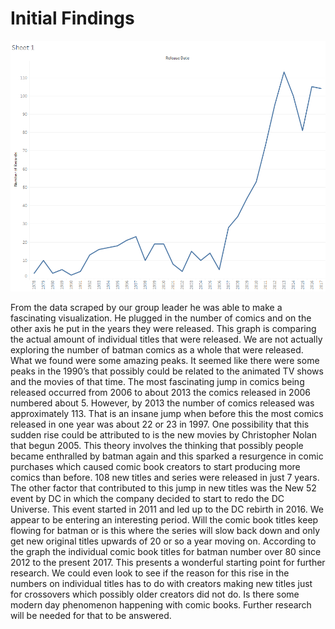 # Initial Findings
![Initial Findings](imgs/included/batman_release_date.png)

From the data scraped by our group leader he was able to make a fascinating visualization. He plugged in the number of comics and on the other axis he put in the years they were released. This graph is comparing the actual amount of individual titles that were released. We are not actually exploring the number of batman comics as a whole that were released.  What we found were some amazing peaks. It seemed like there were some peaks in the 1990’s that possibly could be related to the animated TV shows and the movies of that time. The most fascinating jump in comics being released occurred from 2006 to about 2013 the comics released in 2006 numbered about 5. However, by 2013 the number of comics released was approximately 113. That is an insane jump when before this the most comics released in one year was about 22 or 23 in 1997. One possibility that this sudden rise could be attributed to is the new movies by Christopher Nolan that begun 2005. This theory involves the thinking that possibly people became enthralled by batman again and this sparked a resurgence in comic purchases which caused comic book creators to start producing more comics than before. 108 new titles and series were released in just 7 years. The other factor that contributed to this jump in new titles was the New 52 event by DC in which the company decided to start to redo the DC Universe. This event started in 2011 and led up to the DC rebirth in 2016. We appear to be entering an interesting period. Will the comic book titles keep flowing for batman or is this where the series will slow back down and only get new original titles upwards of 20 or so a year moving on. According to the graph the individual comic book titles for batman number over 80 since 2012 to the present 2017. This presents a wonderful starting point for further research. We could even look to see if the reason for this rise in the numbers on individual titles has to do with creators making new titles just for crossovers which possibly older creators did not do. Is there some modern day phenomenon happening with comic books. Further research will be needed for that to be answered.
